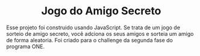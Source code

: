 <h1 align="center"> Jogo do Amigo Secreto </h1>
<p1  align="center"> Esse projeto foi construido usando JavaScript. Se trata de um jogo de sorteio de amigo secreto, você adciona os seus amigos e sorteia um amigo de forma aleatoria. Foi criado para o challenge da segunda fase do programa ONE.</p1> 
